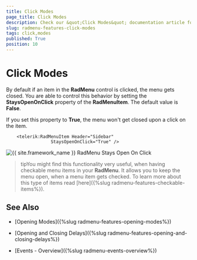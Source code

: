 ```yaml
---
title: Click Modes
page_title: Click Modes
description: Check our &quot;Click Modes&quot; documentation article for the RadMenu {{ site.framework_name }} control.
slug: radmenu-features-click-modes
tags: click,modes
published: True
position: 10
---
```


# Click Modes

By default if an item in the __RadMenu__ control is clicked, the menu gets closed. You are able to control this behavior by setting the __StaysOpenOnClick__ property of the __RadMenuItem__. The default value is __False__.

If you set this property to __True__, the menu won't get closed upon a click on the item.



```XAML
	<telerik:RadMenuItem Header="Sidebar"
	             StaysOpenOnClick="True" />
```

![{{ site.framework_name }} RadMenu Stays Open On Click](images/RadMenu_Click_Modes_01.png)

>tipYou might find this functionality very useful, when having checkable menu items in your __RadMenu__. It allows you to keep the menu open, when a menu item gets checked. To learn more about this type of items read [here]({%slug radmenu-features-checkable-items%}).

## See Also

 * [Opening Modes]({%slug radmenu-features-opening-modes%})

 * [Opening and Closing Delays]({%slug radmenu-features-opening-and-closing-delays%})

 * [Events - Overview]({%slug radmenu-events-overview%})

